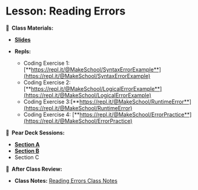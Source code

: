 <!-- .slide: data-background="./Images/header.svg" data-background-repeat="none" data-background-size="40% 40%" data-background-position="center 10%" class="header" -->

# Lesson: Reading Errors

<!-- Put a link to the slides so that students can find them -->

**📝 &nbsp;Class Materials:** 
  <!-- Put a link to the slides -->
* [**Slides**](https://docs.google.com/presentation/d/11jnWVM8EGTTZ77XAtcfUbhVC0_sGDsYrp_K2TkQRSyk)

* **Repls:**
  * Coding Exercise 1: [**https://repl.it/@MakeSchool/SyntaxErrorExample**](https://repl.it/@MakeSchool/SyntaxErrorExample)
  * Coding Exercise 2: [**https://repl.it/@MakeSchool/LogicalErrorExample**](https://repl.it/@MakeSchool/LogicalErrorExample)
  * Coding Exercise 3:[**https://repl.it/@MakeSchool/RuntimeError**](https://repl.it/@MakeSchool/RuntimeError)
  * Coding Exercise 4: [**https://repl.it/@MakeSchool/ErrorPractice**](https://repl.it/@MakeSchool/ErrorPractice)

  
**🍐 &nbsp;Pear Deck Sessions:**
 * [**Section A**](https://app.peardeck.com/student/tcimygzha)
 * [**Section B**](https://app.peardeck.com/student/tbbgpzaor)
 * Section C
 
**📖 &nbsp;After Class Review:**
 * **Class Notes:** [Reading Errors Class Notes](https://docs.google.com/document/d/1xVjto02TusULsZ_klCdNKUw1wtEnIJ6eWrRBZ2R4L-Q/)


<!-- > -->
